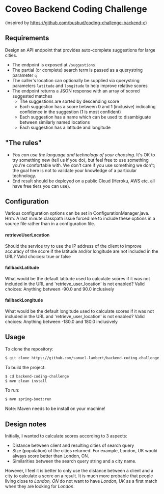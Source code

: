 # Coveo Backend Coding Challenge
(inspired by https://github.com/busbud/coding-challenge-backend-c)

## Requirements

Design an API endpoint that provides auto-complete suggestions for large cities.

- The endpoint is exposed at `/suggestions`
- The partial (or complete) search term is passed as a querystring parameter `q`
- The caller's location can optionally be supplied via querystring parameters `latitude` and `longitude` to help improve relative scores
- The endpoint returns a JSON response with an array of scored suggested matches
    - The suggestions are sorted by descending score
    - Each suggestion has a score between 0 and 1 (inclusive) indicating confidence in the suggestion (1 is most confident)
    - Each suggestion has a name which can be used to disambiguate between similarly named locations
    - Each suggestion has a latitude and longitude

## "The rules"

- *You can use the language and technology of your choosing.* It's OK to try something new (tell us if you do), but feel free to use something you're comfortable with. We don't care if you use something we don't; the goal here is not to validate your knowledge of a particular technology.
- End result should be deployed on a public Cloud (Heroku, AWS etc. all have free tiers you can use).

## Configuration

Various configuration options can be set in ConfigurationManager.java. Hrm. A last minute classpath issue forced me to
include these options in a source file rather than in a configuration file.

#### retrieveUserLocation
Should the service try to use the IP address of the client to improve accuracy of the score if the latitude and/or longitude
are not included in the URL?
Valid choices: true or false

#### fallbackLatitude
What would be the default latitude used to calculate scores if it was not included in the URL and 'retrieve_user_location' is
not enabled?
Valid choices: Anything between -90.0 and 90.0 inclusively

#### fallbackLongitude
What would be the default longitude used to calculate scores if it was not included in the URL and 'retrieve_user_location' is
not enabled?
Valid choices: Anything between -180.0 and 180.0 inclusively

## Usage

To clone the repository:

```sh
$ git clone https://github.com/samuel-lambert/backend-coding-challenge.git
```

To build the project:
```sh
$ cd backend-coding-challenge
$ mvn clean install
```

To run:
```sh
$ mvn spring-boot:run
```

Note: Maven needs to be install on your machine!

## Design notes

Initially, I wanted to calculate scores according to 3 aspects:
* Distance between client and resulting cities of search query
* Size (population) of the cities returned. For example, London, UK would always score better than London, ON.
* Similarities between the search query string and a city name.

However, I feel it is better to only use the distance between a client and a city to calculate a score on a result.
It is much more probable that people living close to _London, ON_ do not want to have _London, UK_ as a first
match when they are looking for _London_.
